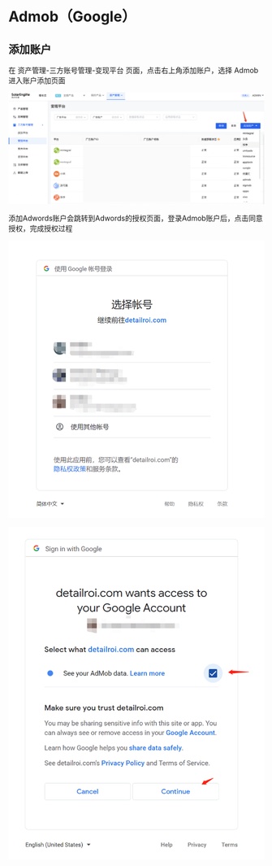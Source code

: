 # Admob（Google）

## 添加账户

在 资产管理-三方账号管理-变现平台 页面，点击右上角添加账户，选择 Admob 进入账户添加页面

![](<../../../.gitbook/assets/image (80).png>)

添加Adwords账户会跳转到Adwords的授权页面，登录Admob账户后，点击同意授权，完成授权过程

![](<../../../.gitbook/assets/image (38).png>)

![](<../../../.gitbook/assets/image (39).png>)
